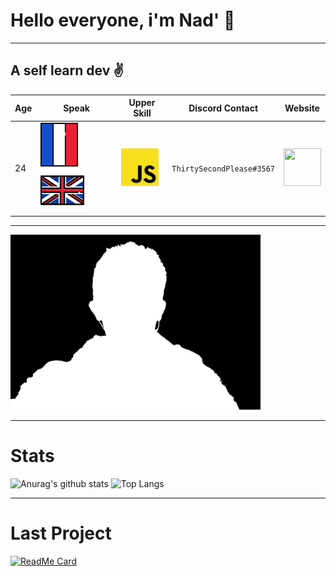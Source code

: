 # Hello everyone, i'm Nad' :wave:
-----------------------------
## A self learn dev :v:

| Age   |     Speak       | Upper Skill | Discord Contact | Website |
| ----- | --------------- | ----------- | --------------- | ------- |
| 24    | <img src="res\france-svgrepo-com.svg" width="60" height="70">  <img src="res/united-kingdom-svgrepo-com.svg" width="70" height="70">  |  <img src="res/javascript-logo-svgrepo-com.svg" width="60" height="60">  | `ThirtySecondPlease#3567` | [ <img src="https://nadirfelder.com/res/logo_nf.png" width="60" height="60"> ](https://nadirfelder.com/) |
-----------------------------------------
<img src="res\960-720-max.png" width="400" height="280">

-----------------------------

# Stats

![Anurag's github stats](https://github-readme-stats.vercel.app/api?username=spoutnik911&theme=algolia&hide_border=true)
![Top Langs](https://github-readme-stats.vercel.app/api/top-langs/?username=spoutnik911&theme=algolia&hide_border=true)

---------------------------

# Last Project
[![ReadMe Card](https://github-readme-stats.vercel.app/api/pin/?username=spoutnik911&repo=Satellite_movement_kepler&theme=algolia&hide_border=true)](https://github.com/spoutnik911/Satellite_movement_kepler)
